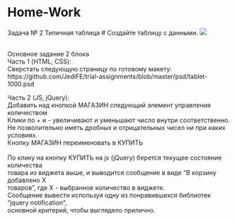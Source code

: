 # Home-Work
Задача № 2 Типичная таблица #
Создайте таблицу с данными.
<img src= "https://andron13.de/img/res/fe-exe/html/02-table/02-itogo.png">


<br>
Основное задание 2 блока<br>
Часть 1 (HTML, CSS):<br>
Сверстать следующую страницу по готовому макету:<br>
https://github.com/JediFE/trial-assignments/blob/master/psd/tablet-1000.psd<br>

Часть 2 (JS, jQuery): <br>
Добавить над кнопкой МАГАЗИН следующий элемент управления количеством <br>
Клики по + и - увеличивают и уменьшают число внутри соответственно.<br>
Не позволительно иметь дробных и отрицательных чисел ни при каких условиях.<br>
Кнопку МАГАЗИН переименовать в КУПИТЬ<br>
<br>
По клику на кнопку КУПИТЬ на js (jQuery) берется текущее состояние количества<br>
товара из виджета выше, и выводится сообщение в виде “В корзину добавлено X<br>
товаров”, где X - выбранное количество в виджете.<br>
Сообщение вывести используя одну из понравившихся библиотек “jquery notification”,<br>
основной критерий, чтобы выглядело прилично.<br>
